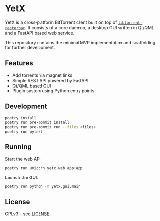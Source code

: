 # YetX

YetX is a cross‑platform BitTorrent client built on top of
[`libtorrent-rasterbar`](https://libtorrent.org). It consists of a core daemon,
a desktop GUI written in Qt/QML and a FastAPI based web service.

This repository contains the minimal MVP implementation and scaffolding for
further development.

## Features

- Add torrents via magnet links
- Simple REST API powered by FastAPI
- Qt/QML based GUI
- Plugin system using Python entry points

## Development

```bash
poetry install
poetry run pre-commit install
poetry run pre-commit run --files <files>
poetry run pytest
```

## Running

Start the web API:

```bash
poetry run uvicorn yetx.web.app:app
```

Launch the GUI:

```bash
poetry run python -m yetx.gui.main
```

## License

GPLv3 – see [LICENSE](LICENSE).

